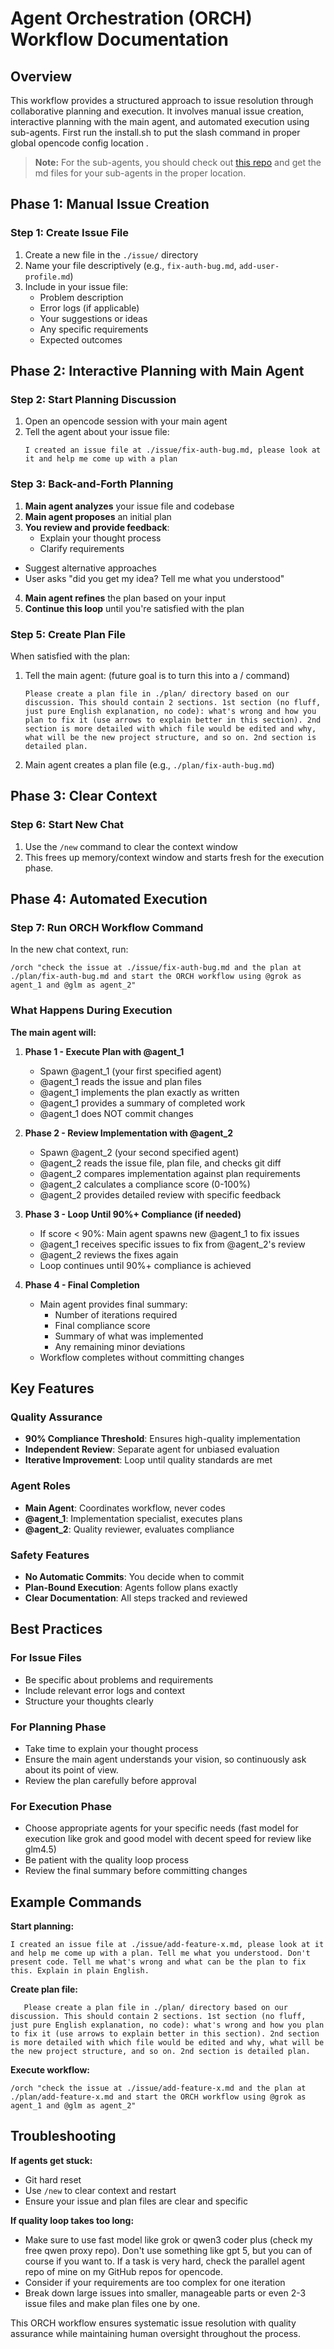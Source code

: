 # Agent Orchestration (ORCH) Workflow Documentation

## Overview

This workflow provides a structured approach to issue resolution through collaborative planning and execution. It involves manual issue creation, interactive planning with the main agent, and automated execution using sub-agents. First run the install.sh to put the slash command in proper global opencode config location .

> **Note:** For the sub-agents, you should check out [this repo](https://github.com/aptdnfapt/opencode-parallel-agents) and get the md files for your sub-agents in the proper location.

## Phase 1: Manual Issue Creation

### Step 1: Create Issue File
1. Create a new file in the `./issue/` directory
2. Name your file descriptively (e.g., `fix-auth-bug.md`, `add-user-profile.md`)
3. Include in your issue file:
   - Problem description
   - Error logs (if applicable)
   - Your suggestions or ideas
   - Any specific requirements
   - Expected outcomes


## Phase 2: Interactive Planning with Main Agent

### Step 2: Start Planning Discussion
1. Open an opencode session with your main agent
2. Tell the agent about your issue file:
   ```
   I created an issue file at ./issue/fix-auth-bug.md, please look at it and help me come up with a plan
   ```

### Step 3: Back-and-Forth Planning
1. **Main agent analyzes** your issue file and codebase
2. **Main agent proposes** an initial plan
3. **You review and provide feedback**:
   - Explain your thought process
   - Clarify requirements
- Suggest alternative approaches
- User asks "did you get my idea? Tell me what you understood"
4. **Main agent refines** the plan based on your input
5. **Continue this loop** until you're satisfied with the plan


### Step 5: Create Plan File
When satisfied with the plan:
1. Tell the main agent: (future goal is to turn this into a / command)
   ```
   Please create a plan file in ./plan/ directory based on our discussion. This should contain 2 sections. 1st section (no fluff, just pure English explanation, no code): what's wrong and how you plan to fix it (use arrows to explain better in this section). 2nd section is more detailed with which file would be edited and why, what will be the new project structure, and so on. 2nd section is detailed plan.
   ```
2. Main agent creates a plan file (e.g., `./plan/fix-auth-bug.md`)

## Phase 3: Clear Context

### Step 6: Start New Chat
1. Use the `/new` command to clear the context window
2. This frees up memory/context window and starts fresh for the execution phase.

## Phase 4: Automated Execution

### Step 7: Run ORCH Workflow Command
In the new chat context, run:
```
/orch "check the issue at ./issue/fix-auth-bug.md and the plan at ./plan/fix-auth-bug.md and start the ORCH workflow using @grok as agent_1 and @glm as agent_2"
```

### What Happens During Execution

**The main agent will:**

1. **Phase 1 - Execute Plan with @agent_1**
   - Spawn @agent_1 (your first specified agent)
   - @agent_1 reads the issue and plan files
   - @agent_1 implements the plan exactly as written
   - @agent_1 provides a summary of completed work
   - @agent_1 does NOT commit changes

2. **Phase 2 - Review Implementation with @agent_2**
   - Spawn @agent_2 (your second specified agent)
   - @agent_2 reads the issue file, plan file, and checks git diff
   - @agent_2 compares implementation against plan requirements
   - @agent_2 calculates a compliance score (0-100%)
   - @agent_2 provides detailed review with specific feedback

3. **Phase 3 - Loop Until 90%+ Compliance (if needed)**
   - If score < 90%: Main agent spawns new @agent_1 to fix issues
   - @agent_1 receives specific issues to fix from @agent_2's review
   - @agent_2 reviews the fixes again
   - Loop continues until 90%+ compliance is achieved

4. **Phase 4 - Final Completion**
   - Main agent provides final summary:
     - Number of iterations required
     - Final compliance score
     - Summary of what was implemented
     - Any remaining minor deviations
   - Workflow completes without committing changes

## Key Features

### Quality Assurance
- **90% Compliance Threshold**: Ensures high-quality implementation
- **Independent Review**: Separate agent for unbiased evaluation
- **Iterative Improvement**: Loop until quality standards are met

### Agent Roles
- **Main Agent**: Coordinates workflow, never codes
- **@agent_1**: Implementation specialist, executes plans
- **@agent_2**: Quality reviewer, evaluates compliance

### Safety Features
- **No Automatic Commits**: You decide when to commit
- **Plan-Bound Execution**: Agents follow plans exactly
- **Clear Documentation**: All steps tracked and reviewed

## Best Practices

### For Issue Files
- Be specific about problems and requirements
- Include relevant error logs and context
- Structure your thoughts clearly

### For Planning Phase
- Take time to explain your thought process
- Ensure the main agent understands your vision, so continuously ask about its point of view. 
- Review the plan carefully before approval

### For Execution Phase
- Choose appropriate agents for your specific needs (fast model for execution like grok and good model with decent speed for review like glm4.5)
- Be patient with the quality loop process
- Review the final summary before committing changes

## Example Commands

**Start planning:**
```
I created an issue file at ./issue/add-feature-x.md, please look at it and help me come up with a plan. Tell me what you understood. Don't present code. Tell me what's wrong and what can be the plan to fix this. Explain in plain English.
```

**Create plan file:**
```
   Please create a plan file in ./plan/ directory based on our discussion. This should contain 2 sections. 1st section (no fluff, just pure English explanation, no code): what's wrong and how you plan to fix it (use arrows to explain better in this section). 2nd section is more detailed with which file would be edited and why, what will be the new project structure, and so on. 2nd section is detailed plan. 

```

**Execute workflow:**
```
/orch "check the issue at ./issue/add-feature-x.md and the plan at ./plan/add-feature-x.md and start the ORCH workflow using @grok as agent_1 and @glm as agent_2"
```

## Troubleshooting

**If agents get stuck:**
- Git hard reset 
- Use `/new` to clear context and restart
- Ensure your issue and plan files are clear and specific

**If quality loop takes too long:**
- Make sure to use fast model like grok or qwen3 coder plus (check my free qwen proxy repo). Don't use something like gpt 5, but you can of course if you want to. If a task is very hard, check the parallel agent repo of mine on my GitHub repos for opencode. 
- Consider if your requirements are too complex for one iteration
- Break down large issues into smaller, manageable parts or even 2-3 issue files and make plan files one by one. 

This ORCH workflow ensures systematic issue resolution with quality assurance while maintaining human oversight throughout the process.
